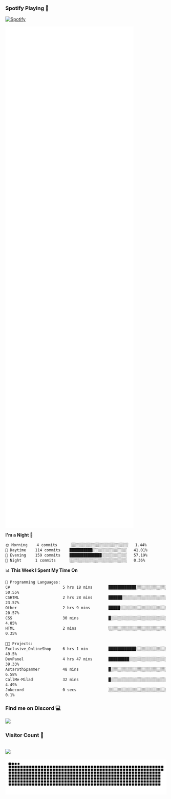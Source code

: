 ### Spotify Playing 🎵
[![Spotify](https://spotify-livestats-callme-milad.vercel.app/api/spotify)](https://open.spotify.com/user/314mrt6dxn5cqoxklh3thbwlr6by)

<img align="center" src="/github-metrics.svg" alt="Metrics" width="400">

<!--START_SECTION:waka-->
**I'm a Night 🦉** 

```text
🌞 Morning    4 commits      ░░░░░░░░░░░░░░░░░░░░░░░░░   1.44% 
🌆 Daytime    114 commits    ██████████░░░░░░░░░░░░░░░   41.01% 
🌃 Evening    159 commits    ██████████████░░░░░░░░░░░   57.19% 
🌙 Night      1 commits      ░░░░░░░░░░░░░░░░░░░░░░░░░   0.36%

```


📊 **This Week I Spent My Time On** 

```text
💬 Programming Languages: 
C#                       5 hrs 18 mins       ████████████░░░░░░░░░░░░░   50.55% 
CSHTML                   2 hrs 28 mins       ██████░░░░░░░░░░░░░░░░░░░   23.57% 
Other                    2 hrs 9 mins        █████░░░░░░░░░░░░░░░░░░░░   20.57% 
CSS                      30 mins             █░░░░░░░░░░░░░░░░░░░░░░░░   4.85% 
HTML                     2 mins              ░░░░░░░░░░░░░░░░░░░░░░░░░   0.35%

🐱‍💻 Projects: 
Exclusive_OnlineShop     6 hrs 1 min         ████████████░░░░░░░░░░░░░   49.5% 
DevPanel                 4 hrs 47 mins       █████████░░░░░░░░░░░░░░░░   39.33% 
AstarothSpammer          48 mins             █░░░░░░░░░░░░░░░░░░░░░░░░   6.58% 
CallMe-Milad             32 mins             █░░░░░░░░░░░░░░░░░░░░░░░░   4.49% 
Jokecord                 0 secs              ░░░░░░░░░░░░░░░░░░░░░░░░░   0.1%

```


<!--END_SECTION:waka-->

### Find me on Discord 💻
<a href="https://discord.gg/t35EjYprS6" rel="nofollow"> 
  <img src="https://discord.c99.nl/widget/theme-3/977957889358573609.png" data-canonical-src="https://discord.c99.nl/widget/theme-3/977957889358573609.png" style="max-width: 100%;"></a>

### Visitor Count 🔢
<p align="left"> 
  <br>
  <img src="https://profile-counter.glitch.me/callme-devil/count.svg" />
</p>

<img src="https://github.com/callme-devil/callme-devil/blob/output/github-contribution-grid-snake.svg" alt="snake" style="max-width: 100%;">
